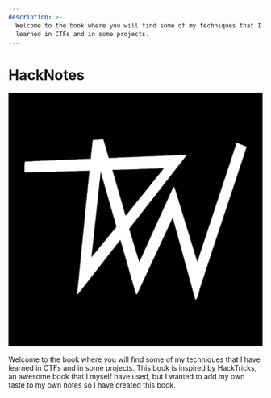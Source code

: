 ```yaml
---
description: >-
  Welcome to the book where you will find some of my techniques that I have
  learned in CTFs and in some projects.
---
```


# HackNotes

![](.gitbook/assets/logo3.png)

Welcome to the book where you will find some of my techniques that I have learned in CTFs and in some projects. This book is inspired by HackTricks, an awesome book that I myself have used, but I wanted to add my own taste to my own notes so I have created this book.

|  |
| :--- |


